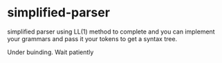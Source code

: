 # simplified-parser
simplified parser using LL(1) method to complete and you can implement your grammars and pass it your tokens to get a syntax tree.

Under buinding. Wait patiently
